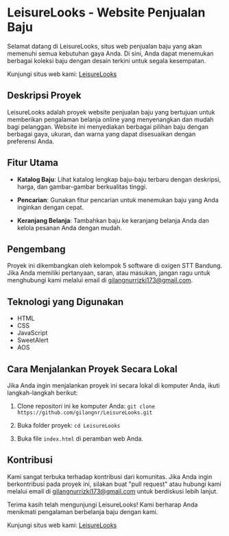 # LeisureLooks - Website Penjualan Baju

Selamat datang di LeisureLooks, situs web penjualan baju yang akan memenuhi semua kebutuhan gaya Anda. Di sini, Anda dapat menemukan berbagai koleksi baju dengan desain terkini untuk segala kesempatan.

Kunjungi situs web kami: [LeisureLooks](https://gilangnr.github.io/LeisureLooks/)

## Deskripsi Proyek

LeisureLooks adalah proyek website penjualan baju yang bertujuan untuk memberikan pengalaman belanja online yang menyenangkan dan mudah bagi pelanggan. Website ini menyediakan berbagai pilihan baju dengan berbagai gaya, ukuran, dan warna yang dapat disesuaikan dengan preferensi Anda.

## Fitur Utama

- **Katalog Baju**: Lihat katalog lengkap baju-baju terbaru dengan deskripsi, harga, dan gambar-gambar berkualitas tinggi.

- **Pencarian**: Gunakan fitur pencarian untuk menemukan baju yang Anda inginkan dengan cepat.

- **Keranjang Belanja**: Tambahkan baju ke keranjang belanja Anda dan kelola pesanan Anda dengan mudah.


## Pengembang

Proyek ini dikembangkan oleh kelompok 5 software di oxigen STT Bandung. Jika Anda memiliki pertanyaan, saran, atau masukan, jangan ragu untuk menghubungi kami melalui email di gilangnurrizki173@gmail.com.

## Teknologi yang Digunakan

- HTML
- CSS
- JavaScript
- SweetAlert
- AOS

## Cara Menjalankan Proyek Secara Lokal

Jika Anda ingin menjalankan proyek ini secara lokal di komputer Anda, ikuti langkah-langkah berikut:

1. Clone repositori ini ke komputer Anda:
```git clone https://github.com/gilangnr/LeisureLooks.git```
2. Buka folder proyek:
   ``` cd LeisureLooks ```

3. Buka file `index.html` di peramban web Anda.

## Kontribusi

Kami sangat terbuka terhadap kontribusi dari komunitas. Jika Anda ingin berkontribusi pada proyek ini, silakan buat "pull request" atau hubungi kami melalui email di gilangnurrizki173@gmail.com untuk berdiskusi lebih lanjut.

Terima kasih telah mengunjungi LeisureLooks! Kami berharap Anda menikmati pengalaman berbelanja baju dengan kami.

Kunjungi situs web kami: [LeisureLooks](https://gilangnr.github.io/LeisureLooks/)
